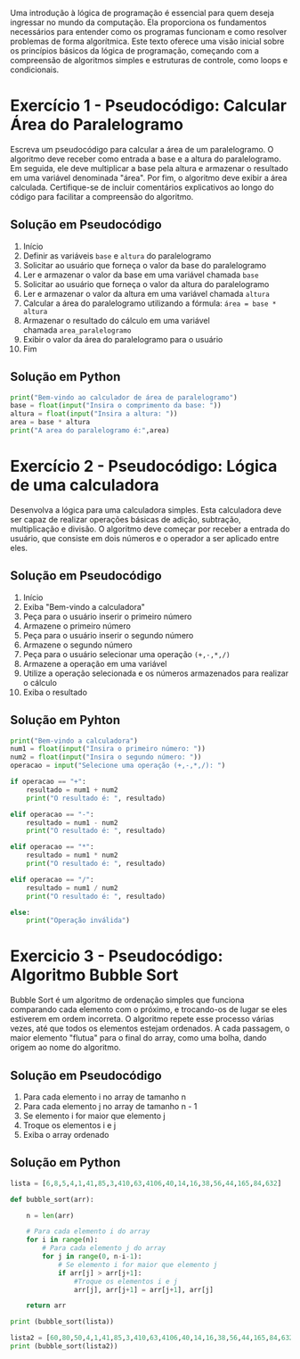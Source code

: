 Uma introdução à lógica de programação é essencial para quem deseja ingressar no mundo da computação. Ela proporciona os fundamentos necessários para entender como os programas funcionam e como resolver problemas de forma algorítmica. Este texto oferece uma visão inicial sobre os princípios básicos da lógica de programação, começando com a compreensão de algoritmos simples e estruturas de controle, como loops e condicionais.
# Exercício 1 - Pseudocódigo: Calcular Área do Paralelogramo

Escreva um pseudocódigo para calcular a área de um paralelogramo. O algoritmo deve receber como entrada a base e a altura do paralelogramo. Em seguida, ele deve multiplicar a base pela altura e armazenar o resultado em uma variável denominada "área". Por fim, o algoritmo deve exibir a área calculada. Certifique-se de incluir comentários explicativos ao longo do código para facilitar a compreensão do algoritmo.
## Solução em Pseudocódigo

1. Início
2. Definir as variáveis `base` e `altura` do paralelogramo
3. Solicitar ao usuário que forneça o valor da base do paralelogramo
4. Ler e armazenar o valor da base em uma variável chamada `base`
5. Solicitar ao usuário que forneça o valor da altura do paralelogramo
6. Ler e armazenar o valor da altura em uma variável chamada `altura`
7. Calcular a área do paralelogramo utilizando a fórmula: `área = base * altura`
8. Armazenar o resultado do cálculo em uma variável chamada `area_paralelogramo`
9. Exibir o valor da área do paralelogramo para o usuário
10. Fim
## Solução em Python

``` python
print("Bem-vindo ao calculador de área de paralelogramo")
base = float(input("Insira o comprimento da base: "))
altura = float(input("Insira a altura: "))
area = base * altura
print("A area do paralelogramo é:",area)
```
# Exercício 2 - Pseudocódigo: Lógica de uma calculadora

Desenvolva a lógica para uma calculadora simples. Esta calculadora deve ser capaz de realizar operações básicas de adição, subtração, multiplicação e divisão. O algoritmo deve começar por receber a entrada do usuário, que consiste em dois números e o operador a ser aplicado entre eles.
## Solução em Pseudocódigo

1. Início
2. Exiba "Bem-vindo a calculadora"
3. Peça para o usuário inserir o primeiro número
4. Armazene o primeiro número
5. Peça para o usuário inserir o segundo número
6. Armazene o segundo número
7. Peça para o usuário selecionar uma operação ``(+,-,*,/)``
8. Armazene a operação em uma variável
9. Utilize a operação selecionada e os números armazenados para realizar o cálculo
10. Exiba o resultado
## Solução em Pyhton

``` python
print("Bem-vindo a calculadora")
num1 = float(input("Insira o primeiro número: "))
num2 = float(input("Insira o segundo número: "))
operacao = input("Selecione uma operação (+,-,*,/): ")

if operacao == "+":
    resultado = num1 + num2
    print("O resultado é: ", resultado)

elif operacao == "-":
    resultado = num1 - num2
    print("O resultado é: ", resultado)

elif operacao == "*":
    resultado = num1 * num2
    print("O resultado é: ", resultado)

elif operacao == "/":
    resultado = num1 / num2
    print("O resultado é: ", resultado)

else:
    print("Operação inválida")
```
# Exercicio 3 - Pseudocódigo: Algoritmo Bubble Sort

Bubble Sort é um algoritmo de ordenação simples que funciona comparando cada elemento com o próximo, e trocando-os de lugar se eles estiverem em ordem incorreta. O algoritmo repete esse processo várias vezes, até que todos os elementos estejam ordenados. A cada passagem, o maior elemento "flutua" para o final do array, como uma bolha, dando origem ao nome do algoritmo.

## Solução em Pseudocódigo

1. Para cada elemento i no array de tamanho n
2. Para cada elemento j no array de tamanho n - 1
3. Se elemento i for maior que elemento j
4. Troque os elementos i e j
5. Exiba o array ordenado
## Solução em Python

``` python
lista = [6,8,5,4,1,41,85,3,410,63,4106,40,14,16,38,56,44,165,84,632]

def bubble_sort(arr):

    n = len(arr)

    # Para cada elemento i do array
    for i in range(n):
        # Para cada elemento j do array
        for j in range(0, n-i-1):
            # Se elemento i for maior que elemento j 
            if arr[j] > arr[j+1]:
                #Troque os elementos i e j
                arr[j], arr[j+1] = arr[j+1], arr[j]

    return arr

print (bubble_sort(lista))

lista2 = [60,80,50,4,1,41,85,3,410,63,4106,40,14,16,38,56,44,165,84,632]
print (bubble_sort(lista2))
```